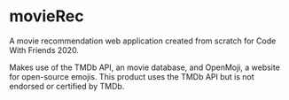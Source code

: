 # movieRec
A movie recommendation web application created from scratch for Code With Friends 2020.

Makes use of the TMDb API, an movie database, and OpenMoji, a website for open-source emojis.
This product uses the TMDb API but is not endorsed or certified by TMDb.
